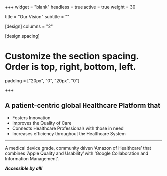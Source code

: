 +++
widget = "blank"
headless = true
active = true
weight = 30

title = "Our Vision"
subtitle = ""

[design]
  columns = "2"

[design.spacing]
  # Customize the section spacing. Order is top, right, bottom, left.
  padding = ["20px", "0", "20px", "0"]

+++

## A patient-centric global Healthcare Platform that

* Fosters Innovation
* Improves the Quality of Care
* Connects Healthcare Professionals with those in need
* Increases efficiency throughout the Healthcare System


---

A medical device grade, community driven ‘Amazon of Healthcare’ that combines ‘Apple Quality and Usability’ with ‘Google Collaboration and Information Management’.

***Accessible by all!***

